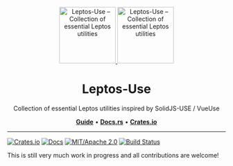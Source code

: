 <p align="center">
    <a href="https://github.com/synphonyte/leptos-use#gh-light-mode-only">
        <img src="https://raw.githubusercontent.com/synphonyte/leptos-use/main/docs/logo-light.svg#gh-light-mode-only" alt="Leptos-Use – Collection of essential Leptos utilities" width="130"/>
    </a>
    <a href="https://github.com/synphonyte/leptos-use#gh-dark-mode-only">
        <img src="https://raw.githubusercontent.com/synphonyte/leptos-use/main/docs/logo-dark.svg#gh-dark-mode-only" alt="Leptos-Use – Collection of essential Leptos utilities" width="130"/>
    </a>
</p>

<h1 align="center">Leptos-Use</h1>

<p align="center"> Collection of essential Leptos utilities inspired by SolidJS-USE / VueUse</p>

<p align="center">
    <a href="https://github.com/synphonyte/leptos-use"><b>Guide</b></a> • 
    <a href="https://docs.rs/leptos-use"><b>Docs.rs</b></a> •
    <a href="https://crates.io/crates/leptos-use"><b>Crates.io</b></a>
</p>

-----

[![Crates.io](https://img.shields.io/crates/v/leptos-use.svg)](https://crates.io/crates/leptos-use)
[![Docs](https://docs.rs/leptos-use/badge.svg)](https://docs.rs/leptos-use/)
[![MIT/Apache 2.0](https://img.shields.io/badge/license-MIT%2FApache-blue.svg)](https://github.com/synphonyte/leptos-use#license)
[![Build Status](https://github.com/synphonyte/leptos-use/actions/workflows/ci.yml/badge.svg)](https://github.com/synphonyte/leptos-use/actions/workflows/ci.yml)

This is still very much work in progress and all contributions are welcome!